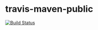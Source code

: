# travis-maven-public
[![Build Status](https://travis-ci.org/hirorian1027/travis-maven-public.svg?branch=master)](https://travis-ci.org/hirorian1027/travis-maven-public)
